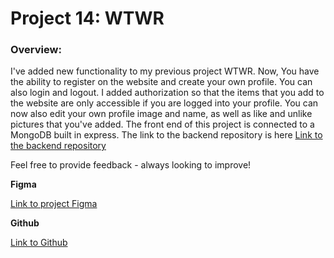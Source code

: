 # Project 14: WTWR

### Overview:

I've added new functionality to my previous project WTWR. Now, You have the ability to register on the website and create your own profile. You can also login and logout. I added authorization so that the items that you add to the website are only accessible if you are logged into your profile. You can now also edit your own profile image and name, as well as like and unlike pictures that you've added. The front end of this project is connected to a MongoDB built in express. The link to the backend repository is here [Link to the backend repository](https://github.com/dshangold/se_project_express)

Feel free to provide feedback - always looking to improve!

**Figma**

[Link to project Figma](https://www.figma.com/file/F03bTb81Pw8IDPj5Y9rc5i/Sprint-10-%7C-WTWR)

**Github**

[Link to Github](https://github.com/dshangold/se_project_react)

